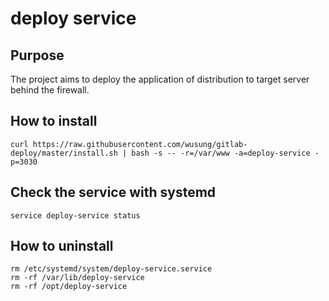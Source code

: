 # deploy service

## Purpose
The project aims to deploy the application of distribution to target server behind the firewall.

## How to install

```
curl https://raw.githubusercontent.com/wusung/gitlab-deploy/master/install.sh | bash -s -- -r=/var/www -a=deploy-service -p=3030
```

## Check the service with systemd

```shell
service deploy-service status
```

## How to uninstall

```shell
rm /etc/systemd/system/deploy-service.service
rm -rf /var/lib/deploy-service
rm -rf /opt/deploy-service
```
